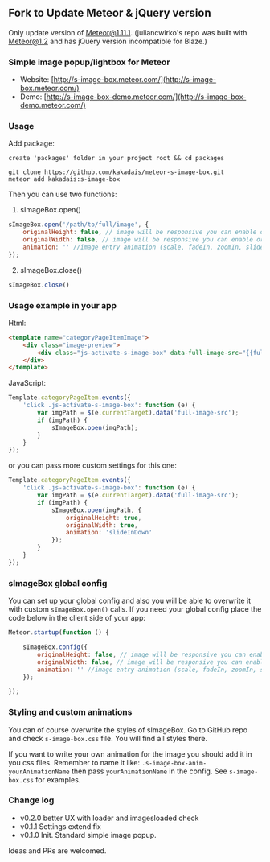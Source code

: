## Fork to Update Meteor & jQuery version
Only update version of Meteor@1.11.1.
(juliancwirko's repo was built with Meteor@1.2 and has jQuery version incompatible for Blaze.)

### Simple image popup/lightbox for Meteor

- Website: [http://s-image-box.meteor.com/](http://s-image-box.meteor.com/)
- Demo: [http://s-image-box-demo.meteor.com/](http://s-image-box-demo.meteor.com/)

### Usage

Add package:
```    
create 'packages' folder in your project root && cd packages

git clone https://github.com/kakadais/meteor-s-image-box.git
meteor add kakadais:s-image-box

```
Then you can use two functions:

1. sImageBox.open()

```javascript
sImageBox.open('/path/to/full/image', {
    originalHeight: false, // image will be responsive you can enable original height
    originalWidth: false, // image will be responsive you can enable original width
    animation: '' //image entry animation (scale, fadeIn, zoomIn, slideInDown)
});
```

2. sImageBox.close()

```javascript
sImageBox.close()
```

### Usage example in your app

Html:

```html
<template name="categoryPageItemImage">
    <div class="image-preview">
        <div class="js-activate-s-image-box" data-full-image-src="{{fullUrl}}" style="background-image: url({{previewUrl}})"></div>
    </div>
</template>
```

JavaScript:

```javascript
Template.categoryPageItem.events({
    'click .js-activate-s-image-box': function (e) {
        var imgPath = $(e.currentTarget).data('full-image-src');
        if (imgPath) {
            sImageBox.open(imgPath);
        }
    }
});
```

or you can pass more custom settings for this one:

```javascript
Template.categoryPageItem.events({
    'click .js-activate-s-image-box': function (e) {
        var imgPath = $(e.currentTarget).data('full-image-src');
        if (imgPath) {
            sImageBox.open(imgPath, {
                originalHeight: true,
                originalWidth: true,
                animation: 'slideInDown'
            });
        }
    }
});
```

### sImageBox global config

You can set up your global config and also you will be able to overwrite it with custom `sImageBox.open()` calls. If you need your global config place the code below in the client side of your app:

```javascript
Meteor.startup(function () {

    sImageBox.config({
        originalHeight: false, // image will be responsive you can enable original height
        originalWidth: false, // image will be responsive you can enable original width
        animation: '' //image entry animation (scale, fadeIn, zoomIn, slideInDown)
    });

});
```

### Styling and custom animations

You can of course overwrite the styles of sImageBox. Go to GitHub repo and check `s-image-box.css` file. You will find all styles there.

If you want to write your own animation for the image you should add it in you css files. Remember to name it like: `.s-image-box-anim-yourAnimationName` then pass `yourAnimationName` in the config. See `s-image-box.css` for examples.

### Change log

- v0.2.0 better UX with loader and imagesloaded check
- v0.1.1 Settings extend fix
- v0.1.0 Init. Standard simple image popup.

Ideas and PRs are welcomed.

